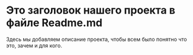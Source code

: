 # Это заголовок нашего проекта в файле Readme.md
Здесь мы добавляем описание проекта, чтобы всем было понятно что это, зачем и для кого.

